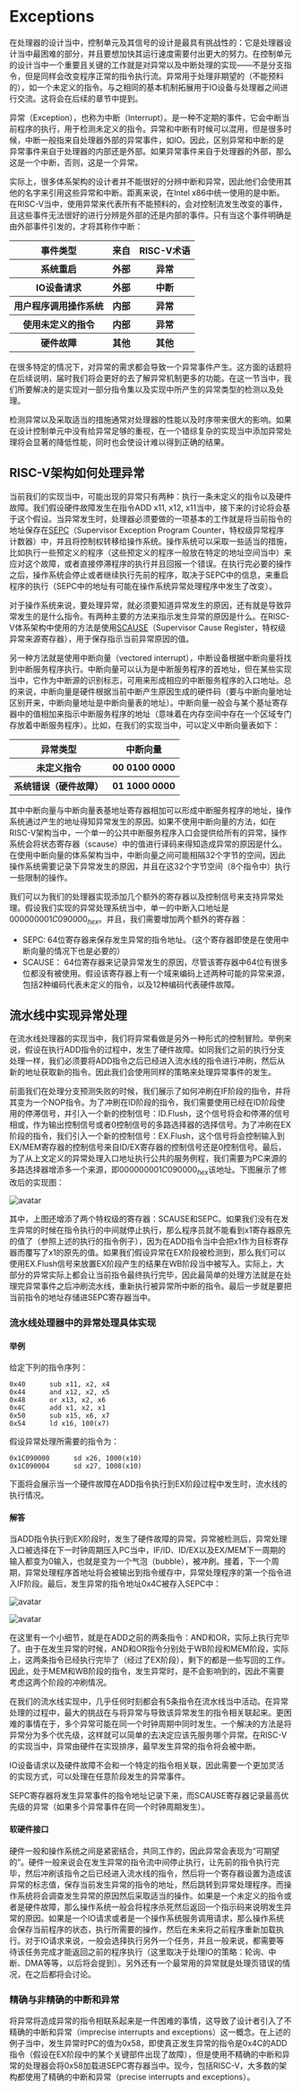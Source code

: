 # Exceptions

在处理器的设计当中，控制单元及其信号的设计是最具有挑战性的：它是处理器设计当中最困难的部分，并且要想加快其运行速度需要付出更大的努力。在控制单元的设计当中一个重要且关键的工作就是对异常以及中断处理的实现——不是分支指令，但是同样会改变程序正常的指令执行流。异常用于处理非期望的（不能预料的），如一个未定义的指令。与之相同的基本机制拓展用于IO设备与处理器之间进行交流。这将会在后续的章节中提到。

异常（Exception），也称为中断（Interrupt）。是一种不定期的事件，它会中断当前程序的执行，用于检测未定义的指令。异常和中断有时候可以混用，但是很多时候，中断一般指来自处理器外部的异常事件，如IO。因此，区别异常和中断的是异常事件来自于处理器的内部还是外部。如果异常事件来自于处理器的外部，那么这是一个中断，否则，这是一个异常。

实际上，很多体系架构的设计者并不能很好的分辨中断和异常，因此他们会使用其他的名字来引用这些异常和中断。距离来说，在Intel x86中统一使用的是中断。在RISC-V当中，使用异常来代表所有不能预料的，会对控制流发生改变的事件，且这些事件无法很好的进行分辨是外部的还是内部的事件。只有当这个事件明确是由外部事件引发的，才将其称作中断：

<table>
    <tr>
        <th>事件类型</th>
        <th>来自</th>
        <th>RISC-V术语</th>
    </tr>
    <tr>
        <th>系统重启</th>
        <th>外部</th>
        <th>异常</th>
    </tr>
    <tr>
        <th>IO设备请求</th>
        <th>外部</th>
        <th>中断</th>
    </tr>
    <tr>
        <th>用户程序调用操作系统</th>
        <th>内部</th>
        <th>异常</th>
    </tr>
    <tr>
        <th>使用未定义的指令</th>
        <th>内部</th>
        <th>异常</th>
    </tr>
    <tr>
        <th>硬件故障</th>
        <th>其他</th>
        <th>其他</th>
    </tr>
</table>

在很多特定的情况下，对异常的需求都会导致一个异常事件产生。这方面的话题将在后续说明，届时我们将会更好的去了解异常机制更多的功能。在这一节当中，我们所要解决的是实现对一部分指令集以及实现中所产生的异常类型的检测以及处理。

检测异常以及采取适当的措施通常对处理器的性能以及时序带来很大的影响。如果在设计控制单元中没有给异常足够的重视，在一个错综复杂的实现当中添加异常处理将会显著的降低性能，同时也会使设计难以得到正确的结果。

## RISC-V架构如何处理异常

[SEPC]: ../RISC-V特权级架构概述.md
[SCAUSE]: ../RISC-V特权级架构概述.md

当前我们的实现当中，可能出现的异常只有两种：执行一条未定义的指令以及硬件故障。我们假设硬件故障发生在指令ADD x11, x12, x11当中，接下来的讨论将会基于这个假设。当异常发生时，处理器必须要做的一项基本的工作就是将当前指令的地址保存在[SEPC]（Supervisor Exception Program Counter，特权级异常程序计数器）中，并且将控制权转移给操作系统。操作系统可以采取一些适当的措施，比如执行一些预定义的程序（这些预定义的程序一般放在特定的地址空间当中）来应对这个故障，或者直接停滞程序的执行并且回报一个错误。在执行完必要的操作之后，操作系统会停止或者继续执行先前的程序，取决于SEPC中的信息，来重启程序的执行（SEPC中的地址有可能在操作系统异常处理程序中发生了改变）。

对于操作系统来说，要处理异常，就必须要知道异常发生的原因，还有就是导致异常发生的是什么指令。有两种主要的方法来指示发生异常的原因是什么。在RISC-V体系架构中使用的方法是使用[SCAUSE]（Supervisor Cause Register，特权级异常来源寄存器），用于保存指示当前异常原因的值。

另一种方法就是使用中断向量（vectored interrupt），中断设备根据中断向量将找到中断服务程序执行。中断向量可以认为是中断服务程序的首地址，但在某些实现当中，它作为中断源的识别标志，可用来形成相应的中断服务程序的入口地址。总的来说，中断向量是硬件根据当前中断产生原因生成的硬件码（要与中断向量地址区别开来，中断向量地址是中断向量表的地址）。中断向量一般会与某个基址寄存器中的值相加来指示中断服务程序的地址（意味着在内存空间中存在一个区域专门存放着中断服务程序）。比如，在我们的实现当中，可以定义中断向量表如下：

<table>
    <tr>
        <th>异常类型</th>
        <th>中断向量</th>
    </tr>
    <tr>
        <th>未定义指令</th>
        <th>00 0100 0000</th>
    </tr>
    <tr>
        <th>系统错误（硬件故障）</th>
        <th>01 1000 0000</th>
    </tr>
</table>

其中中断向量与中断向量表基地址寄存器相加可以形成中断服务程序的地址，操作系统通过产生的地址得知异常发生的原因。如果不使用中断向量的方法，如在RISC-V架构当中，一个单一的公共中断服务程序入口会提供给所有的异常，操作系统会将状态寄存器（scause）中的值进行译码来得知造成异常的原因是什么。在使用中断向量的体系架构当中，中断向量之间可能相隔32个字节的空间，因此操作系统需要记录下异常发生的原因，并且在这32个字节空间（8个指令中）执行一些限制的操作。

我们可以为我们的处理器实现添加几个额外的寄存器以及控制信号来支持异常处理。假设我们实现的异常处理系统当中，单一的中断入口地址是${0000 0000 1C09 0000}_{hex}$。并且，我们需要增加两个额外的寄存器：

- SEPC: 64位寄存器来保存发生异常的指令地址。（这个寄存器即使是在使用中断向量的情况下也是必要的）
- SCAUSE： 64位寄存器来记录异常发生的原因，尽管该寄存器中64位有很多位都没有被使用。假设该寄存器上有一个域来编码上述两种可能的异常来源，包括2种编码代表未定义的指令，以及12种编码代表硬件故障。

## 流水线中实现异常处理

在流水线处理器的实现当中，我们将异常看做是另外一种形式的控制冒险。举例来说，假设在执行ADD指令的过程中，发生了硬件故障。如同我们之前的执行分支处理一样，我们必须要将ADD指令之后已经进入流水线的指令进行冲刷，然后从新的地址获取新的指令。因此我们会使用同样的策略来处理异常事件的发生。

前面我们在处理分支预测失败的时候，我们展示了如何冲刷在IF阶段的指令，并将其变为一个NOP指令。为了冲刷在ID阶段的指令，我们需要使用已经在ID阶段使用的停滞信号，并引入一个新的控制信号：ID.Flush，这个信号将会和停滞的信号相或，作为输出控制信号或者0控制信号的多路选择器的选择信号。为了冲刷在EX阶段的指令，我们引入一个新的控制信号：EX.Flush，这个信号将会控制输入到EX/MEM寄存器的控制信号来自ID/EX寄存器的控制信号还是0控制信号。最后，为了从上文定义的异常处理入口地址执行公共的服务例程，我们需要为PC来源的多路选择器增添多一个来源，即${0000 0000 1C09 0000}_{hex}$该地址。下图展示了修改后的实现图：

![avatar](./photo/datapath-with-exceptions.png)

其中，上图还增添了两个特权级的寄存器：SCAUSE和SEPC。如果我们没有在发生异常的时候在指令执行的中间就停止执行，那么程序员就不能看到x1寄存器原先的值了（参照上述的执行的指令例子），因为在ADD指令当中会把x1作为目标寄存器而覆写了x1的原先的值。如果我们假设异常在EX阶段被检测到，那么我们可以使用EX.Flush信号来放置EX阶段产生的结果在WB阶段当中被写入。实际上，大部分的异常实际上都会让当前指令最终执行完毕，因此最简单的处理方法就是在处理完异常事件之后冲刷流水线，重新执行被异常所中断的指令。最后一步就是要把当前指令的地址存储进SEPC寄存器当中。

### 流水线处理器中的异常处理具体实现

#### 举例

给定下列的指令序列：

```
0x40      sub x11, x2, x4
0x44      and x12, x2, x5
0x48      or x13, x2, x6
0x4C      add x1, x2, x1
0x50      sub x15, x6, x7
0x54      ld x16, 100(x7) 
```

假设异常处理所需要的指令为：

```
0x1C090000      sd x26, 1000(x10)
0x1C090004      sd x27, 1008(x10)
```

下面将会展示当一个硬件故障在ADD指令执行到EX阶段过程中发生时，流水线的执行情况。

#### 解答

当ADD指令执行到EX阶段时，发生了硬件故障的异常。异常被检测后，异常处理入口被选择在下一时钟周期压入PC当中，IF/ID、ID/EX以及EX/MEM下一周期的输入都变为0输入，也就是变为一个气泡（bubble），被冲刷。接着，下一个周期，异常处理程序首地址将会被输出到指令缓存中，异常处理程序的第一个指令进入IF阶段。最后，发生异常的指令地址0x4C被存入SEPC中：

![avatar](./photo/result-of-exception-1.png)

![avatar](./photo/result-of-exception-2.png)

在这里有一个小细节，就是在ADD之前的两条指令：AND和OR，实际上执行完毕了。由于在发生异常的时候，AND和OR指令分别处于WB阶段和MEM阶段，实际上，这两条指令已经执行完毕了（经过了EX阶段），剩下的都是一些写回的工作。因此，处于MEM和WB阶段的指令，发生异常时，是不会影响到的，因此不需要考虑这两个阶段的冲刷情况。

在我们的流水线实现中，几乎任何时刻都会有5条指令在流水线当中活动。在异常处理的过程中，最大的挑战在与将异常与导致该异常发生的指令相关联起来。更困难的事情在于，多个异常可能在同一个时钟周期中同时发生。一个解决的方法是将异常分为多个优先级，这样就可以简单的去决定应该先服务哪个异常。在RISC-V的实现当中，异常由硬件在实现排序，最早发生异常的指令将会被中断。

IO设备请求以及硬件故障不会和一个特定的指令相关联，因此需要一个更加灵活的实现方式，可以处理在任意阶段发生的异常事件。

SEPC寄存器将发生异常事件的指令地址记录下来，而SCAUSE寄存器记录最高优先级的异常（如果多个异常事件在同一个时钟周期发生）。

#### 软硬件接口

硬件一般和操作系统之间是紧密结合，共同工作的，因此异常会表现为“可期望的”。硬件一般来说会在发生异常的指令流中间停止执行，让先前的指令执行完毕，然后冲刷该指令之后已经进入流水线的指令，然后将一个寄存器设置为造成该异常的标志值，保存当前发生异常的指令的地址，然后跳转到异常处理程序。而操作系统将会调查发生异常的原因然后采取适当的操作。如果是一个未定义的指令或者是硬件故障，那么操作系统一般会将程序杀死然后返回一个指示码来说明发生异常的原因。如果是一个IO请求或者是一个操作系统服务调用请求，那么操作系统会保存当前程序的状态，执行所需要的操作，然后在未来将之前程序重新加载执行。对于IO请求来说，一般会选择执行另外一个任务，并且一般来说，都需要等待该任务完成才能返回之前的程序执行（这里取决于处理IO的策略：轮询、中断、DMA等等，以后将会提到）。另外还有一个最常用的异常就是处理页错误的情况，在之后都将会讨论。

### 精确与非精确的中断和异常

将异常将造成异常的指令相联系起来是一件困难的事情，这导致了设计者引入了不精确的中断和异常（imprecise interrupts and exceptions）这一概念。在上述的例子当中，发生异常时PC的值为0x58，即使真正发生异常的指令是0x4C的ADD指令（假设在EX阶段中的某个关键部件出现了故障），但是使用不精确的中断和异常的处理器会将0x58加载进SEPC寄存器当中。现今，包括RISC-V，大多数的架构都使用了精确的中断和异常（precise interrupts and exceptions）。

